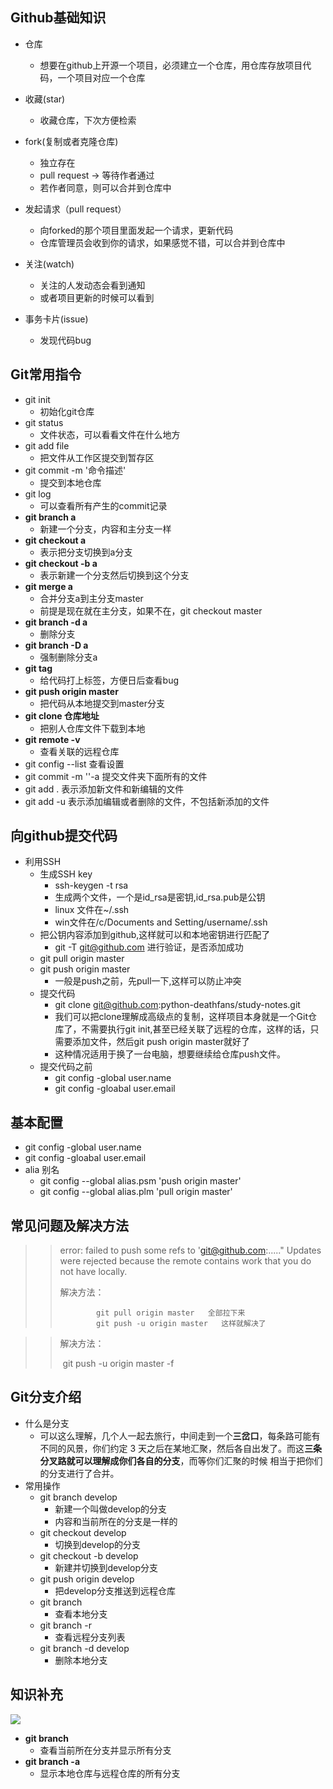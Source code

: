 ## Github基础知识

+ 仓库
  + 想要在github上开源一个项目，必须建立一个仓库，用仓库存放项目代码，一个项目对应一个仓库

+ 收藏(star)
  + 收藏仓库，下次方便检索

+ fork(复制或者克隆仓库)
  + 独立存在
  + pull request -> 等待作者通过
  + 若作者同意，则可以合并到仓库中

+ 发起请求（pull request）
  + 向forked的那个项目里面发起一个请求，更新代码
  + 仓库管理员会收到你的请求，如果感觉不错，可以合并到仓库中

+ 关注(watch)
  + 关注的人发动态会看到通知
  + 或者项目更新的时候可以看到

+ 事务卡片(issue)
  + 发现代码bug

## Git常用指令

+ git init     
  + 初始化git仓库
+ git status 
  + 文件状态，可以看看文件在什么地方
+ git add file
  + 把文件从工作区提交到暂存区
+ git commit -m '命令描述'    
  + 提交到本地仓库
+ git log
  + 可以查看所有产生的commit记录
+ **git branch a**
  + 新建一个分支，内容和主分支一样
+ **git checkout a**  
  + 表示把分支切换到a分支
+ **git checkout -b a**   
  + 表示新建一个分支然后切换到这个分支
+ **git merge  a**
  + 合并分支a到主分支master
  + 前提是现在就在主分支，如果不在，git checkout master
+ **git branch -d a**
  + 删除分支
+ **git branch -D a**
  + 强制删除分支a
+ **git tag**
  + 给代码打上标签，方便日后查看bug
+ **git push origin master**   
  + 把代码从本地提交到master分支
+ **git clone 仓库地址**    
  + 把别人仓库文件下载到本地
+ **git remote -v**
  + 查看关联的远程仓库
+ git config --list    查看设置
+ git commit -m ''-a   提交文件夹下面所有的文件
+ git add .     表示添加新文件和新编辑的文件
+ git  add -u   表示添加编辑或者删除的文件，不包括新添加的文件

## 向github提交代码

+ 利用SSH
  + 生成SSH key
    + ssh-keygen -t rsa
    + 生成两个文件，一个是id_rsa是密钥,id_rsa.pub是公钥
    + linux 文件在~/.ssh
    + win文件在/c/Documents and Setting/username/.ssh
  + 把公钥内容添加到github,这样就可以和本地密钥进行匹配了
    + git -T git@github.com    进行验证，是否添加成功
  + git pull origin master
  + git push origin master
    + 一般是push之前，先pull一下,这样可以防止冲突
  + 提交代码
    + git clone git@github.com:python-deathfans/study-notes.git
    + 我们可以把clone理解成高级点的复制，这样项目本身就是一个Git仓库了，不需要执行git init,甚至已经关联了远程的仓库，这样的话，只需要添加文件，然后git push origin master就好了
    + 这种情况适用于换了一台电脑，想要继续给仓库push文件。
  + 提交代码之前
    + git config -global user.name
    + git config -gloabal user.email

## 基本配置

+ git config -global user.name
+ git config -gloabal user.email
+ alia  别名
  + git config --global alias.psm 'push origin master'
  + git config --global alias.plm 'pull origin master'



## 常见问题及解决方法

> > error: failed to push some refs to 'git@github.com:....." Updates were rejected because the remote contains work that you do not have locally.
> >
> > 解决方法：
> >
> > 			git pull origin master   全部拉下来
> > 			git push -u origin master	这样就解决了

> > 解决方法：
> >
> > ​	git push -u origin master -f



## Git分支介绍

+ 什么是分支
  + 可以这么理解，几个人一起去旅行，中间走到一个**三岔口**，每条路可能有不同的风景，你们约定 3 天之后在某地汇聚，然后各自出发了。而这**三条分叉路就可以理解成你们各自的分支**，而等你们汇聚的时候
    相当于把你们的分支进行了合并。
+ 常用操作
  + git branch develop
    + 新建一个叫做develop的分支
    + 内容和当前所在的分支是一样的
  + git checkout develop
    + 切换到develop的分支
  + git checkout -b develop
    + 新建并切换到develop分支
  + git push origin develop
    + 把develop分支推送到远程仓库
  + git branch
    + 查看本地分支
  + git branch -r
    + 查看远程分支列表
  + git branch -d develop
    + 删除本地分支

## 知识补充

![](https://pic.downk.cc/item/5fe16eb33ffa7d37b316bb75.png)

+ **git branch**
  + 查看当前所在分支并显示所有分支
+ **git branch -a**
  + 显示本地仓库与远程仓库的所有分支


